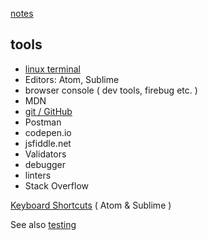 [notes](notes.md)

## tools

- [linux terminal](linuxTerminal.md)
- Editors: Atom, Sublime
- browser console ( dev tools, firebug etc. )
- MDN
- [git / GitHub](git-github.md)
- Postman
- codepen.io
- jsfiddle.net
- Validators
- debugger
- linters
- Stack Overflow


[Keyboard Shortcuts](keyboardShortcuts.md) ( Atom & Sublime )


See also [testing](testing.md)
